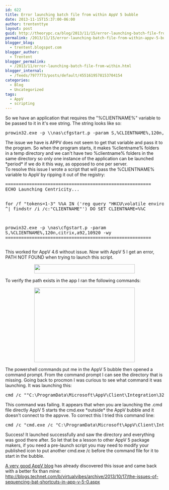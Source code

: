 ```yaml
---
id: 622
title: Error launching batch file from within AppV 5 bubble
date: 2013-11-15T15:37:00-06:00
author: trententtye
layout: post
guid: http://theorypc.ca/blog/2013/11/15/error-launching-batch-file-from-within-appv-5-bubble/
permalink: /2013/11/15/error-launching-batch-file-from-within-appv-5-bubble/
blogger_blog:
  - trentent.blogspot.com
blogger_author:
  - Trentent
blogger_permalink:
  - /2013/11/error-launching-batch-file-from-within.html
blogger_internal:
  - /feeds/7977773/posts/default/4551619578153704154
categories:
  - Blog
  - Uncategorized
tags:
  - AppV
  - scripting
---
```

So we have an application that requires the "%CLIENTNAME%" variable to be passed to it in it's exe string.  The string looks like so:

<div>
  <pre class="lang:default decode:true ">prowin32.exe -p \\nas\cfgstart.p -param S,%CLIENTNAME%,120n,citrix,a92,10920 -wy</pre>
</div>

<div>
</div>

<div>
  The issue we have is APPV does not seem to get that variable and pass it to the program.  So when the program starts, it makes %clientname% folders in a temp directory and we can't have two %clientname% folders in the same directory so only one instance of the application can be launched *period* if we do it this way, as opposed to one per server.
</div>

<div>
</div>

<div>
  To resolve this issue I wrote a script that will pass the %CLIENTNAME% variable to AppV by ripping it out of the registry:
</div>

<div>
</div>

<div>
  <pre class="lang:batch decode:true ">=======================================================
ECHO Launching Centricity...

for /f "tokens=1-3" %%A IN ('reg query "HKCU\volatile environment" /s ^| findstr /i /c:"CLIENTNAME"') DO SET CLIENTNAME=%%C

prowin32.exe -p \\nas\cfgstart.p -param S,%CLIENTNAME%,120n,citrix,a92,10920 -wy
=======================================================</pre>
</div>

<div>
</div>

<div>
  <p>
    This worked for AppV 4.6 without issue.  Now with AppV 5 I get an error, PATH NOT FOUND when trying to launch this script.
  </p>
  
  <div style="clear: both; text-align: center;">
    <a style="margin-left: 1em; margin-right: 1em; text-align: center;" href="http://2.bp.blogspot.com/-pcAv4kNar4A/UoaUgP-y9bI/AAAAAAAAAa0/5rt17WcaMhA/s1600/Screen+Shot+2013-11-15+at+2.38.12+PM.png"><img src="http://2.bp.blogspot.com/-pcAv4kNar4A/UoaUgP-y9bI/AAAAAAAAAa0/5rt17WcaMhA/s320/Screen+Shot+2013-11-15+at+2.38.12+PM.png" width="320" height="29" border="0" /></a>
  </div>
  
  <div style="clear: both; text-align: center;">
  </div>
  
  <p>
    To verify the path exists in the app I ran the following commands:
  </p>
</div>

<div>
  <div style="clear: both; text-align: center;">
    <a style="margin-left: 1em; margin-right: 1em; text-align: center;" href="http://3.bp.blogspot.com/-T97P6fP8v4s/UoaUhHhfdvI/AAAAAAAAAbA/euNanlROOQ0/s1600/Screen+Shot+2013-11-15+at+2.38.03+PM.png"><img src="http://3.bp.blogspot.com/-T97P6fP8v4s/UoaUhHhfdvI/AAAAAAAAAbA/euNanlROOQ0/s320/Screen+Shot+2013-11-15+at+2.38.03+PM.png" width="320" height="237" border="0" /></a>
  </div>
  
  <div style="clear: both; text-align: center;">
  </div>
  
  <p>
    The powershell commands put me in the AppV 5 bubble then opened a command prompt.  From the command prompt I can see the directory that is missing.  Going back to procmon I was curious to see what command it was launching.  It was launching this:
  </p>
</div>

<div>
</div>

<div>
  <pre class="lang:default decode:true ">cmd /c ""C:\ProgramData\Microsoft\AppV\Client\Integration\3230251A-5B8E-47EF-8378-986B2A492D05\Root\VFS\Common Desktop\MyApps\BDM Pharmacy v9.2\Centricity Pharmacy Test on rxpv91cal.cmd" /appvve:3230251A-5B8E-47EF-8378-986B2A492D05_03CA3F94-F318-4693-A7E3-038DB30E6C70"</pre>
</div>

<div>
</div>

<div>
  This command was failing.  It appears that when you are launching the .cmd file directly AppV 5 starts the cmd.exe *outside* the AppV bubble and it doesn't connect to the appvve.  To correct this I tried this command line:
</div>

<div>
</div>

<div>
  <pre class="lang:default decode:true ">cmd /c "cmd.exe /c "C:\ProgramData\Microsoft\AppV\Client\Integration\3230251A-5B8E-47EF-8378-986B2A492D05\Root\VFS\Common Desktop\MyApps\BDM Pharmacy v9.2\Centricity Pharmacy Test on rxpv91cal.cmd" /appvve:3230251A-5B8E-47EF-8378-986B2A492D05_03CA3F94-F318-4693-A7E3-038DB30E6C70"</pre>
</div>

<div>
</div>

<div>
  <p>
    Success!  It launched successfully and saw the directory and everything was good there after.  So let that be a lesson to other AppV 5 package makers, if you need a pre-launch script you may need to modify your published icon to put another cmd.exe /c before the command file for it to start in the bubble.
  </p>
  
  <p>
    <a href="http://blogs.technet.com/b/virtualvibes/archive/2013/10/17/the-issues-of-sequencing-bat-shortcuts-in-app-v-5-0.aspx">A very good AppV blog</a> has already discovered this issue and came back with a better fix than mine:<br /> <a href="http://blogs.technet.com/b/virtualvibes/archive/2013/10/17/the-issues-of-sequencing-bat-shortcuts-in-app-v-5-0.aspx">http://blogs.technet.com/b/virtualvibes/archive/2013/10/17/the-issues-of-sequencing-bat-shortcuts-in-app-v-5-0.aspx</a>
  </p>
</div>

<!-- AddThis Advanced Settings generic via filter on the_content -->

<!-- AddThis Share Buttons generic via filter on the_content -->